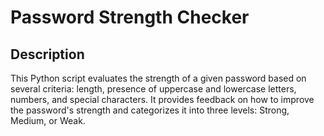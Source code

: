 # Password Strength Checker

## Description

This Python script evaluates the strength of a given password based on several criteria: length, presence of uppercase and lowercase letters, numbers, and special characters. It provides feedback on how to improve the password's strength and categorizes it into three levels: Strong, Medium, or Weak.

